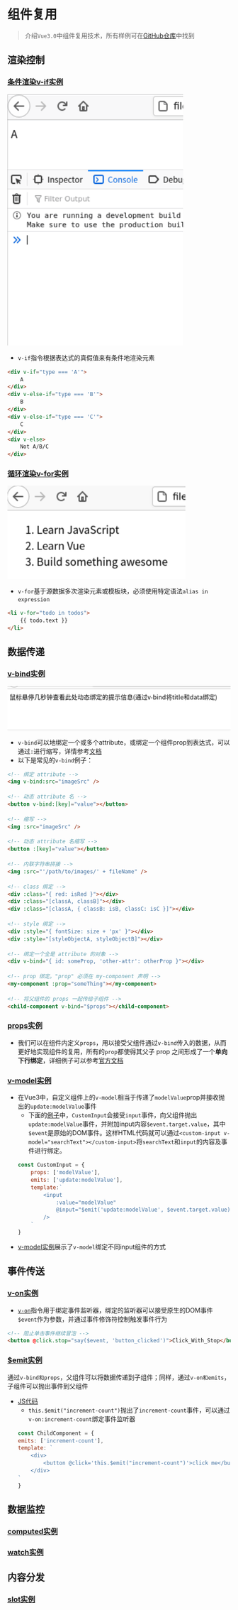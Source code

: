 # 组件复用

> 介绍`Vue3.0`中组件复用技术，所有样例可在[GitHub仓库](https://github.com/LittleBee1024/learning_book/tree/main/docs/demos/vue/components/code/)中找到

## 渲染控制
### [条件渲染v-if实例](./code/v-if)
![v-if](./images/v-if.gif)

* `v-if`指令根据表达式的真假值来有条件地渲染元素
```html
<div v-if="type === 'A'">
    A
</div>
<div v-else-if="type === 'B'">
    B
</div>
<div v-else-if="type === 'C'">
    C
</div>
<div v-else>
    Not A/B/C
</div>
```

### [循环渲染v-for实例](./code/v-for)
![v-for](./images/v-for.png)

* `v-for`基于源数据多次渲染元素或模板块，必须使用特定语法`alias in expression`
```html
<li v-for="todo in todos">
    {{ todo.text }}
</li>
```

## 数据传递

### [v-bind实例](./code/v-bind)
![v-bind](./images/v-bind.gif)

* `v-bind`可以地绑定一个或多个attribute，或绑定一个组件prop到表达式，可以通过`:`进行缩写，详情参考[文档](https://v3.cn.vuejs.org/api/directives.html#v-bind)
* 以下是常见的`v-bind`例子：
```html
<!-- 绑定 attribute -->
<img v-bind:src="imageSrc" />

<!-- 动态 attribute 名 -->
<button v-bind:[key]="value"></button>

<!-- 缩写 -->
<img :src="imageSrc" />

<!-- 动态 attribute 名缩写 -->
<button :[key]="value"></button>

<!-- 内联字符串拼接 -->
<img :src="'/path/to/images/' + fileName" />

<!-- class 绑定 -->
<div :class="{ red: isRed }"></div>
<div :class="[classA, classB]"></div>
<div :class="[classA, { classB: isB, classC: isC }]"></div>

<!-- style 绑定 -->
<div :style="{ fontSize: size + 'px' }"></div>
<div :style="[styleObjectA, styleObjectB]"></div>

<!-- 绑定一个全是 attribute 的对象 -->
<div v-bind="{ id: someProp, 'other-attr': otherProp }"></div>

<!-- prop 绑定。"prop" 必须在 my-component 声明 -->
<my-component :prop="someThing"></my-component>

<!-- 将父组件的 props 一起传给子组件 -->
<child-component v-bind="$props"></child-component>
```

### [props实例](./code/props)
* 我们可以在组件内定义`props`，用以接受父组件通过`v-bind`传入的数据，从而更好地实现组件的复用，所有的`prop`都使得其父子 prop 之间形成了一个**单向下行绑定**，详细例子可以参考[官方文档](https://v3.cn.vuejs.org/guide/component-props.html)

### [v-model实例](./code/v-model)
* 在Vue3中，自定义组件上的`v-model`相当于传递了`modelValue`prop并接收抛出的`update:modelValue`事件
    * 下面的[例子](./code/v-model/internal)中，`CustomInput`会接受`input`事件，向父组件抛出`update:modelValue`事件，并附加input内容`$event.target.value`，其中`$event`是原始的DOM事件。这样HTML代码就可以通过`<custom-input v-model="searchText"></custom-input>`将`searchText`和`input`的内容及事件进行绑定。
    ```js
    const CustomInput = {
        props: ['modelValue'],
        emits: ['update:modelValue'],
        template:`
            <input
                :value="modelValue"
                @input="$emit('update:modelValue', $event.target.value)"
            />
        `
    }
    ```
* [v-model实例](./code/v-model)展示了`v-model`绑定不同input组件的方式

## 事件传送

### [v-on实例](./code/v-on)
* [`v-on`](https://v3.cn.vuejs.org/api/directives.html#v-on)指令用于绑定事件监听器，绑定的监听器可以接受原生的DOM事件`$event`作为参数，并通过事件修饰符控制触发事件行为
```html
<!-- 阻止单击事件继续冒泡 -->
<button @click.stop="say($event, 'button_clicked')">Click_With_Stop</button>
```

### [$emit实例](./code/emits)
通过`v-bind和props`，父组件可以将数据传递到子组件；同样，通过`v-on和emits`，子组件可以抛出事件到父组件

* [JS代码](docs/demos/vue/components/code/emits/index.js)
    * `this.$emit("increment-count")`抛出了`increment-count`事件，可以通过`v-on:increment-count`绑定事件监听器
    ```js
    const ChildComponent = {
    emits: ['increment-count'],
    template: `
        <div>
            <button @click='this.$emit("increment-count")'>click me</button>
        </div>
    `
    }
    ```

## 数据监控

### [computed实例](./code/computed)

### [watch实例](./code/watch)

## 内容分发

### [slot实例](./code/slot)

